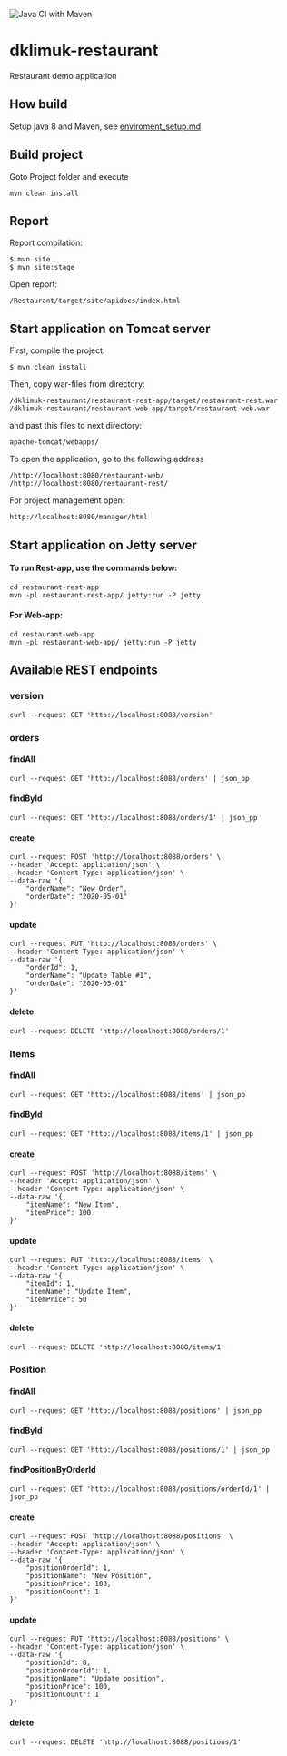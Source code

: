 ![Java CI with Maven](https://github.com/Brest-Java-Course-2020/dklimuk-restaurant/workflows/Java%20CI%20with%20Maven/badge.svg)

# dklimuk-restaurant
Restaurant demo application


## How build
Setup java 8 and Maven, see [enviroment_setup.md](enviroment_setup.md) 
 
## Build project 
Goto Project folder and execute

    mvn clean install
    

## Report 

Report compilation:
````
$ mvn site
$ mvn site:stage
````
Open report:
````
/Restaurant/target/site/apidocs/index.html
````


## Start application on Tomcat server

First, compile the project:

    $ mvn clean install
    
Then, copy war-files from directory: 

    /dklimuk-restaurant/restaurant-rest-app/target/restaurant-rest.war
    /dklimuk-restaurant/restaurant-web-app/target/restaurant-web.war

and past this files to next directory:

    apache-tomcat/webapps/
    
To open the application, go to the following address

    /http://localhost:8080/restaurant-web/
    /http://localhost:8080/restaurant-rest/

    
For project management open:

    http://localhost:8080/manager/html

## Start application on Jetty server

#### To run Rest-app, use the commands below:

    cd restaurant-rest-app
    mvn -pl restaurant-rest-app/ jetty:run -P jetty

#### For Web-app:
 
    cd restaurant-web-app
    mvn -pl restaurant-web-app/ jetty:run -P jetty
    

## Available REST endpoints    

### version

    curl --request GET 'http://localhost:8088/version'


### orders

#### findAll

```
curl --request GET 'http://localhost:8088/orders' | json_pp
```

#### findById

```
curl --request GET 'http://localhost:8088/orders/1' | json_pp
```
#### create

```
curl --request POST 'http://localhost:8088/orders' \
--header 'Accept: application/json' \
--header 'Content-Type: application/json' \
--data-raw '{
    "orderName": "New Order",
    "orderDate": "2020-05-01"
}'
```

#### update

```
curl --request PUT 'http://localhost:8088/orders' \
--header 'Content-Type: application/json' \
--data-raw '{
    "orderId": 1,
    "orderName": "Update Table #1",
    "orderDate": "2020-05-01"
}'
```

#### delete

```
curl --request DELETE 'http://localhost:8088/orders/1'
```


### Items

#### findAll

```
curl --request GET 'http://localhost:8088/items' | json_pp
```

#### findById

```
curl --request GET 'http://localhost:8088/items/1' | json_pp
```
#### create

```
curl --request POST 'http://localhost:8088/items' \
--header 'Accept: application/json' \
--header 'Content-Type: application/json' \
--data-raw '{
    "itemName": "New Item",
    "itemPrice": 100
}'
```

#### update

```
curl --request PUT 'http://localhost:8088/items' \
--header 'Content-Type: application/json' \
--data-raw '{
    "itemId": 1,
    "itemName": "Update Item",
    "itemPrice": 50
}'
```

#### delete

```
curl --request DELETE 'http://localhost:8088/items/1'
```



### Position

#### findAll

```
curl --request GET 'http://localhost:8088/positions' | json_pp
```


#### findById

```
curl --request GET 'http://localhost:8088/positions/1' | json_pp
```

#### findPositionByOrderId

````
curl --request GET 'http://localhost:8088/positions/orderId/1' | json_pp

````


#### create

```
curl --request POST 'http://localhost:8088/positions' \
--header 'Accept: application/json' \
--header 'Content-Type: application/json' \
--data-raw '{
    "positionOrderId": 1,
    "positionName": "New Position",
    "positionPrice": 100,
    "positionCount": 1
}'
```

#### update

```
curl --request PUT 'http://localhost:8088/positions' \
--header 'Content-Type: application/json' \
--data-raw '{
    "positionId": 8,
    "positionOrderId": 1,
    "positionName": "Update position",
    "positionPrice": 100,
    "positionCount": 1
}'
```

#### delete

```
curl --request DELETE 'http://localhost:8088/positions/1'
```
